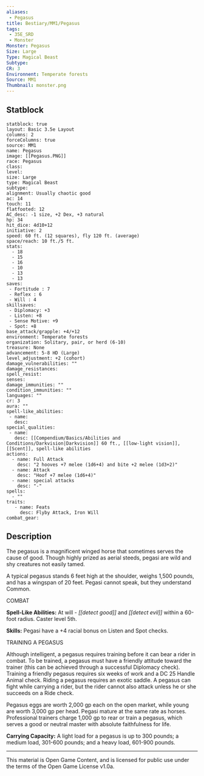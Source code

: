```yaml
---
aliases:
 - Pegasus
title: Bestiary/MM1/Pegasus
tags: 
 - 35E_SRD
 - Monster
Monster: Pegasus
Size: Large
Type: Magical Beast
Subtype: 
CR: 3
Environnent: Temperate forests
Source: MM1
Thumbnail: monster.png
---
```


## Statblock

```statblock
statblock: true
layout: Basic 3.5e Layout
columns: 2
forceColumns: true
source: MM1 
name: Pegasus
image: [[Pegasus.PNG]]
race: Pegasus
class: 
level: 
size: Large
type: Magical Beast
subtype: 
alignment: Usually chaotic good
ac: 14
touch: 11
flatfooted: 12
AC_desc: -1 size, +2 Dex, +3 natural
hp: 34
hit_dice: 4d10+12
initiative: 2
speed: 60 ft. (12 squares), fly 120 ft. (average)
space/reach: 10 ft./5 ft.
stats:
  - 18
  - 15
  - 16
  - 10
  - 13
  - 13
saves:
 - Fortitude : 7
 - Reflex : 6
 - Will : 4
skillsaves:
 - Diplomacy: +3
 - Listen: +8
 - Sense Motive: +9
 - Spot: +8
base_attack/grapple: +4/+12
environment: Temperate forests
organization: Solitary, pair, or herd (6-10)
treasure: None
advancement: 5-8 HD (Large)
level_adjustment: +2 (cohort)
damage_vulnerabilities: ""
damage_resistances: 
spell_resist: 
senses: 
damage_immunities: ""
condition_immunities: ""
languages: ""
cr: 3
aura: ""
spell-like_abilities:
 - name: 
   desc: 
special_qualities:
 - name:
   desc: [[Compendium/Basics/Abilities and Conditions/Darkvision|Darkvision]] 60 ft., [[low-light vision]], [[Scent]], spell-like abilities
actions:
  - name: Full Attack
    desc: "2 hooves +7 melee (1d6+4) and bite +2 melee (1d3+2)"
  - name: Attack
    desc: "Hoof +7 melee (1d6+4)"
  - name: special attacks
    desc: "-"
spells:
  - ""
traits:
   - name: Feats
     desc: Flyby Attack, Iron Will
combat_gear:  
```

## Description



The pegasus is a magnificent winged horse that sometimes serves the cause of good. Though highly prized as aerial steeds, pegasi are wild and shy creatures not easily tamed.

A typical pegasus stands 6 feet high at the shoulder, weighs 1,500 pounds, and has a wingspan of 20 feet. Pegasi cannot speak, but they understand Common.

COMBAT


**Spell-Like Abilities:** At will - *[[detect good]]* and *[[detect evil]]* within a 60-foot radius. Caster level 5th.


**Skills:** Pegasi have a +4 racial bonus on Listen and Spot checks.

TRAINING A PEGASUS

Although intelligent, a pegasus requires training before it can bear a rider in combat. To be trained, a pegasus must have a friendly attitude toward the trainer (this can be achieved through a successful Diplomacy check). Training a friendly pegasus requires six weeks of work and a DC 25 Handle Animal check. Riding a pegasus requires an exotic saddle. A pegasus can fight while carrying a rider, but the rider cannot also attack unless he or she succeeds on a Ride check.

Pegasus eggs are worth 2,000 gp each on the open market, while young are worth 3,000 gp per head. Pegasi mature at the same rate as horses. Professional trainers charge 1,000 gp to rear or train a pegasus, which serves a good or neutral master with absolute faithfulness for life.


**Carrying Capacity:** A light load for a pegasus is up to 300 pounds; a medium load, 301-600 pounds; and a heavy load, 601-900 pounds.

---

This material is Open Game Content, and is licensed for public use under the terms of the Open Game License v1.0a.
